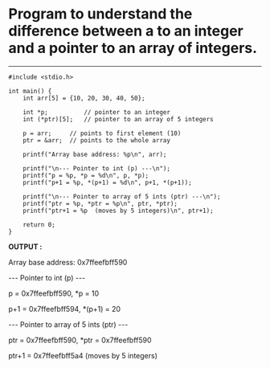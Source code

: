 #  Program to understand the difference between a  to   an integer and a pointer to an array of integers.
---
```
#include <stdio.h>

int main() {
    int arr[5] = {10, 20, 30, 40, 50};

    int *p;          // pointer to an integer
    int (*ptr)[5];   // pointer to an array of 5 integers

    p = arr;     // points to first element (10)
    ptr = &arr;  // points to the whole array

    printf("Array base address: %p\n", arr);

    printf("\n--- Pointer to int (p) ---\n");
    printf("p = %p, *p = %d\n", p, *p);
    printf("p+1 = %p, *(p+1) = %d\n", p+1, *(p+1));

    printf("\n--- Pointer to array of 5 ints (ptr) ---\n");
    printf("ptr = %p, *ptr = %p\n", ptr, *ptr);
    printf("ptr+1 = %p  (moves by 5 integers)\n", ptr+1);

    return 0;
}

```

__OUTPUT :__

Array base address: 0x7ffeefbff590


--- Pointer to int (p) ---

p = 0x7ffeefbff590, *p = 10

p+1 = 0x7ffeefbff594, *(p+1) = 20


--- Pointer to array of 5 ints (ptr) ---

ptr = 0x7ffeefbff590, *ptr = 0x7ffeefbff590

ptr+1 = 0x7ffeefbff5a4  (moves by 5 integers)

